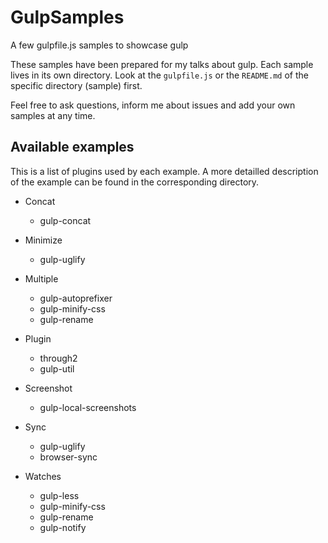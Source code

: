 GulpSamples
===========

A few gulpfile.js samples to showcase gulp

These samples have been prepared for my talks about gulp. Each sample lives in its own directory. Look at the `gulpfile.js` or the `README.md` of the specific directory (sample) first.

Feel free to ask questions, inform me about issues and add your own samples at any time.

Available examples
------------------

This is a list of plugins used by each example. A more detailled description of the example can be found in the corresponding directory.

* Concat

  - gulp-concat

* Minimize

  - gulp-uglify

* Multiple

  - gulp-autoprefixer
  - gulp-minify-css
  - gulp-rename

* Plugin

  - through2
  - gulp-util

* Screenshot

  - gulp-local-screenshots

* Sync

  - gulp-uglify
  - browser-sync

* Watches

  - gulp-less
  - gulp-minify-css
  - gulp-rename
  - gulp-notify